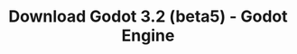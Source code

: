 ---
# Generated by /scripts/js/download_archive_generator !!! do not edit by hand !!!
title: 'Download Godot 3.2 (beta5) - Godot Engine'
type: 'download/archive'
name: '3.2'
flavor: 'beta5'
release_date: '2020-01-03T03:00:00-00:00'
release_notes: '/article/dev-snapshot-godot-3-2-beta-5/'
links:
  android.apk:
    name: 'android.apk'
    title: 'Android'
    caption: 'Universal APK (ARM64 + ARMv7 + x86_64 + x86)'
    tags:
      - 'APK download'
      - 'ARM64/v7'
      - 'x86 (64 & 32 bit)'
    hosts:
      github_builds:
        regular: 'https://github.com/godotengine/godot-builds/releases/download/3.2-beta5/Godot_v3.2-beta5_android_editor.apk'
        mono: '#'
      github:
        regular: 'https://github.com/godotengine/godot/releases/download/3.2-beta5/Godot_v3.2-beta5_android_editor.apk'
        mono: '#'
  macos.universal:
    name: 'macos.universal'
    title: 'macOS'
    caption: 'Universal (x86_64 + Apple Silicon)'
    tags:
      - 'Intel/Apple Silicon'
      - '64 bit'
    hosts:
      github_builds:
        regular: 'https://github.com/godotengine/godot-builds/releases/download/3.2-beta5/Godot_v3.2-beta5_osx.universal.zip'
        mono: 'https://github.com/godotengine/godot-builds/releases/download/3.2-beta5/Godot_v3.2-beta5_mono_osx.universal.zip'
      github:
        regular: 'https://github.com/godotengine/godot/releases/download/3.2-beta5/Godot_v3.2-beta5_osx.universal.zip'
        mono: 'https://github.com/godotengine/godot/releases/download/3.2-beta5/Godot_v3.2-beta5_mono_osx.universal.zip'
  windows.64:
    name: 'windows.64'
    title: 'Windows'
    caption: 'Standard (x86_64)'
    tags:
      - '64 bit'
    hosts:
      github_builds:
        regular: 'https://github.com/godotengine/godot-builds/releases/download/3.2-beta5/Godot_v3.2-beta5_win64.exe.zip'
        mono: 'https://github.com/godotengine/godot-builds/releases/download/3.2-beta5/Godot_v3.2-beta5_mono_win64.zip'
      github:
        regular: 'https://github.com/godotengine/godot/releases/download/3.2-beta5/Godot_v3.2-beta5_win64.exe.zip'
        mono: 'https://github.com/godotengine/godot/releases/download/3.2-beta5/Godot_v3.2-beta5_mono_win64.zip'
  linux_server.headless.64:
    name: 'linux_server.headless.64'
    title: 'Linux Server'
    caption: 'Headless (x86_64)'
    tags:
      - '64 bit'
      - 'Headless'
    hosts:
      github_builds:
        regular: 'https://github.com/godotengine/godot-builds/releases/download/3.2-beta5/Godot_v3.2-beta5_linux_headless.64.zip'
        mono: 'https://github.com/godotengine/godot-builds/releases/download/3.2-beta5/Godot_v3.2-beta5_mono_linux_headless_64.zip'
      github:
        regular: 'https://github.com/godotengine/godot/releases/download/3.2-beta5/Godot_v3.2-beta5_linux_headless.64.zip'
        mono: 'https://github.com/godotengine/godot/releases/download/3.2-beta5/Godot_v3.2-beta5_mono_linux_headless_64.zip'
  web:
    name: 'web'
    title: 'Web editor'
    caption: ''
    tags:
      - 'Self-hosted'
      - 'Cross-platform'
    hosts:
      github_builds:
        regular: 'https://github.com/godotengine/godot-builds/releases/download/3.2-beta5/Godot_v3.2-beta5_web_editor.zip'
        mono: '#'
      github:
        regular: 'https://github.com/godotengine/godot/releases/download/3.2-beta5/Godot_v3.2-beta5_web_editor.zip'
        mono: '#'
  linux.64:
    name: 'linux.64'
    title: 'Linux'
    caption: 'Standard (x86_64)'
    tags:
      - '64 bit'
    hosts:
      github_builds:
        regular: 'https://github.com/godotengine/godot-builds/releases/download/3.2-beta5/Godot_v3.2-beta5_x11.64.zip'
        mono: 'https://github.com/godotengine/godot-builds/releases/download/3.2-beta5/Godot_v3.2-beta5_mono_x11_64.zip'
      github:
        regular: 'https://github.com/godotengine/godot/releases/download/3.2-beta5/Godot_v3.2-beta5_x11.64.zip'
        mono: 'https://github.com/godotengine/godot/releases/download/3.2-beta5/Godot_v3.2-beta5_mono_x11_64.zip'
  linux.32:
    name: 'linux.32'
    title: 'Linux'
    caption: 'Standard (x86)'
    tags:
      - '32 bit'
    hosts:
      github_builds:
        regular: 'https://github.com/godotengine/godot-builds/releases/download/3.2-beta5/Godot_v3.2-beta5_x11.32.zip'
        mono: 'https://github.com/godotengine/godot-builds/releases/download/3.2-beta5/Godot_v3.2-beta5_mono_x11_32.zip'
      github:
        regular: 'https://github.com/godotengine/godot/releases/download/3.2-beta5/Godot_v3.2-beta5_x11.32.zip'
        mono: 'https://github.com/godotengine/godot/releases/download/3.2-beta5/Godot_v3.2-beta5_mono_x11_32.zip'
  windows.32:
    name: 'windows.32'
    title: 'Windows'
    caption: 'Standard (x86)'
    tags:
      - '32 bit'
    hosts:
      github_builds:
        regular: 'https://github.com/godotengine/godot-builds/releases/download/3.2-beta5/Godot_v3.2-beta5_win32.exe.zip'
        mono: 'https://github.com/godotengine/godot-builds/releases/download/3.2-beta5/Godot_v3.2-beta5_mono_win32.zip'
      github:
        regular: 'https://github.com/godotengine/godot/releases/download/3.2-beta5/Godot_v3.2-beta5_win32.exe.zip'
        mono: 'https://github.com/godotengine/godot/releases/download/3.2-beta5/Godot_v3.2-beta5_mono_win32.zip'
  linux_server.64:
    name: 'linux_server.64'
    title: 'Linux Server'
    caption: 'Standard (x86_64)'
    tags:
      - '64 bit'
    hosts:
      github_builds:
        regular: 'https://github.com/godotengine/godot-builds/releases/download/3.2-beta5/Godot_v3.2-beta5_linux_server.64.zip'
        mono: 'https://github.com/godotengine/godot-builds/releases/download/3.2-beta5/Godot_v3.2-beta5_mono_linux_server_64.zip'
      github:
        regular: 'https://github.com/godotengine/godot/releases/download/3.2-beta5/Godot_v3.2-beta5_linux_server.64.zip'
        mono: 'https://github.com/godotengine/godot/releases/download/3.2-beta5/Godot_v3.2-beta5_mono_linux_server_64.zip'
  aar_library:
    name: 'aar_library'
    title: 'AAR library'
    caption: ''
    tags:
      - 'Android plugins'
      - 'Java'
      - 'Kotlin'
    hosts:
      github_builds:
        regular: 'https://github.com/godotengine/godot-builds/releases/download/3.2-beta5/godot-lib.3.2.beta5.release.aar'
        mono: 'https://github.com/godotengine/godot-builds/releases/download/3.2-beta5/godot-lib.3.2.beta5.mono.release.aar'
      github:
        regular: 'https://github.com/godotengine/godot/releases/download/3.2-beta5/godot-lib.3.2.beta5.release.aar'
        mono: 'https://github.com/godotengine/godot/releases/download/3.2-beta5/godot-lib.3.2.beta5.mono.release.aar'
  templates:
    name: 'templates'
    title: 'Export templates'
    caption: ''
    tags:
      - 'Used to export your games to all supported platforms'
    hosts:
      github_builds:
        regular: 'https://github.com/godotengine/godot-builds/releases/download/3.2-beta5/Godot_v3.2-beta5_export_templates.tpz'
        mono: 'https://github.com/godotengine/godot-builds/releases/download/3.2-beta5/Godot_v3.2-beta5_mono_export_templates.tpz'
      github:
        regular: 'https://github.com/godotengine/godot/releases/download/3.2-beta5/Godot_v3.2-beta5_export_templates.tpz'
        mono: 'https://github.com/godotengine/godot/releases/download/3.2-beta5/Godot_v3.2-beta5_mono_export_templates.tpz'
primaryPlatforms:
  - 'android.apk'
  - 'macos.universal'
  - 'windows.64'
  - 'linux_server.headless.64'
  - 'web'
  - 'templates'
---
